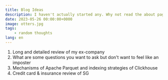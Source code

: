 ```yaml
---
title: Blog Ideas
description: I haven't actually started any. Why not read the about page first~
date: 2023-05-26 00:00:00+0000
image: otters.jpg
tags:
    - random thoughts
lang: en
---
```


1. Long and detailed review of my ex-company
2. What are some questions you want to ask but don't want to feel like an imposter
3. Mechanisms of Apache Parquet and indexing strategies of Clickhouse
4. Credit card & insurance review of SG
